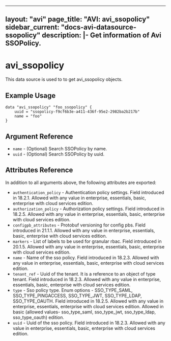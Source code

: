 <!--
    Copyright 2021 VMware, Inc.
    SPDX-License-Identifier: Mozilla Public License 2.0
-->
---
layout: "avi"
page_title: "AVI: avi_ssopolicy"
sidebar_current: "docs-avi-datasource-ssopolicy"
description: |-
  Get information of Avi SSOPolicy.
---

# avi_ssopolicy

This data source is used to to get avi_ssopolicy objects.

## Example Usage

```hcl
data "avi_ssopolicy" "foo_ssopolicy" {
    uuid = "ssopolicy-f9cf6b3e-a411-436f-95e2-2982ba2b217b"
    name = "foo"
}
```

## Argument Reference

* `name` - (Optional) Search SSOPolicy by name.
* `uuid` - (Optional) Search SSOPolicy by uuid.

## Attributes Reference

In addition to all arguments above, the following attributes are exported:

* `authentication_policy` - Authentication policy settings. Field introduced in 18.2.1. Allowed with any value in enterprise, essentials, basic, enterprise with cloud services edition.
* `authorization_policy` - Authorization policy settings. Field introduced in 18.2.5. Allowed with any value in enterprise, essentials, basic, enterprise with cloud services edition.
* `configpb_attributes` - Protobuf versioning for config pbs. Field introduced in 21.1.1. Allowed with any value in enterprise, essentials, basic, enterprise with cloud services edition.
* `markers` - List of labels to be used for granular rbac. Field introduced in 20.1.5. Allowed with any value in enterprise, essentials, basic, enterprise with cloud services edition.
* `name` - Name of the sso policy. Field introduced in 18.2.3. Allowed with any value in enterprise, essentials, basic, enterprise with cloud services edition.
* `tenant_ref` - Uuid of the tenant. It is a reference to an object of type tenant. Field introduced in 18.2.3. Allowed with any value in enterprise, essentials, basic, enterprise with cloud services edition.
* `type` - Sso policy type. Enum options - SSO_TYPE_SAML, SSO_TYPE_PINGACCESS, SSO_TYPE_JWT, SSO_TYPE_LDAP, SSO_TYPE_OAUTH. Field introduced in 18.2.5. Allowed with any value in enterprise, essentials, enterprise with cloud services edition. Allowed in basic (allowed values- sso_type_saml, sso_type_jwt, sso_type_ldap, sso_type_oauth) edition.
* `uuid` - Uuid of the sso policy. Field introduced in 18.2.3. Allowed with any value in enterprise, essentials, basic, enterprise with cloud services edition.

